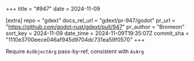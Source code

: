 +++
title = "#947"
date = 2024-11-09

[extra]
repo = "gdext"
docs_rel_url = "gdext/pr-947/godot"
pr_url = "https://github.com/godot-rust/gdext/pull/947"
pr_author = "Bromeon"
sort_key = 2024-11-09
date_time = 2024-11-09T19:35:07Z
commit_sha = "1110e3700eece046af945d9704dc731ea59f0570"
+++

Require `AsObjectArg` pass-by-ref, consistent with `AsArg`
